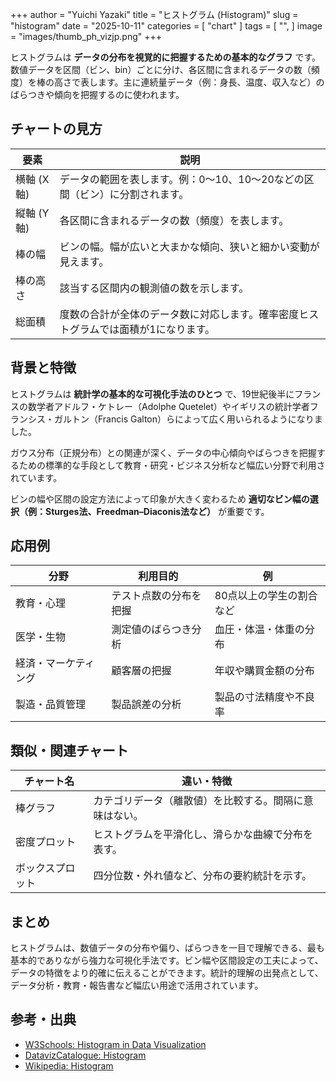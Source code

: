 +++
author = "Yuichi Yazaki"
title = "ヒストグラム (Histogram)"
slug = "histogram"
date = "2025-10-11"
categories = [
    "chart"
]
tags = [
    "",
]
image = "images/thumb_ph_vizjp.png"
+++

ヒストグラムは **データの分布を視覚的に把握するための基本的なグラフ** です。数値データを区間（ビン、bin）ごとに分け、各区間に含まれるデータの数（頻度）を棒の高さで表します。主に連続量データ（例：身長、温度、収入など）のばらつきや傾向を把握するのに使われます。

<!--more-->


## チャートの見方

| 要素 | 説明 |
|------|------|
| 横軸 (X軸) | データの範囲を表します。例：0〜10、10〜20などの区間（ビン）に分割されます。 |
| 縦軸 (Y軸) | 各区間に含まれるデータの数（頻度）を表します。 |
| 棒の幅 | ビンの幅。幅が広いと大まかな傾向、狭いと細かい変動が見えます。 |
| 棒の高さ | 該当する区間内の観測値の数を示します。 |
| 総面積 | 度数の合計が全体のデータ数に対応します。確率密度ヒストグラムでは面積が1になります。 |



## 背景と特徴

ヒストグラムは **統計学の基本的な可視化手法のひとつ** で、19世紀後半にフランスの数学者アドルフ・ケトレー（Adolphe Quetelet）やイギリスの統計学者フランシス・ガルトン（Francis Galton）らによって広く用いられるようになりました。

ガウス分布（正規分布）との関連が深く、データの中心傾向やばらつきを把握するための標準的な手段として教育・研究・ビジネス分析など幅広い分野で利用されています。

ビンの幅や区間の設定方法によって印象が大きく変わるため **適切なビン幅の選択（例：Sturges法、Freedman–Diaconis法など）** が重要です。



## 応用例

| 分野 | 利用目的 | 例 |
|------|-----------|----|
| 教育・心理 | テスト点数の分布を把握 | 80点以上の学生の割合など |
| 医学・生物 | 測定値のばらつき分析 | 血圧・体温・体重の分布 |
| 経済・マーケティング | 顧客層の把握 | 年収や購買金額の分布 |
| 製造・品質管理 | 製品誤差の分析 | 製品の寸法精度や不良率 |



## 類似・関連チャート

| チャート名 | 違い・特徴 |
|-------------|-------------|
| 棒グラフ | カテゴリデータ（離散値）を比較する。間隔に意味はない。 |
| 密度プロット | ヒストグラムを平滑化し、滑らかな曲線で分布を表す。 |
| ボックスプロット | 四分位数・外れ値など、分布の要約統計を示す。 |



## まとめ

ヒストグラムは、数値データの分布や偏り、ばらつきを一目で理解できる、最も基本的でありながら強力な可視化手法です。ビン幅や区間設定の工夫によって、データの特徴をより的確に伝えることができます。統計的理解の出発点として、データ分析・教育・報告書など幅広い用途で活用されています。



## 参考・出典

- [W3Schools: Histogram in Data Visualization](https://www.w3schools.com/python/matplotlib_histograms.asp)
- [DatavizCatalogue: Histogram](https://datavizcatalogue.com/methods/histogram.html)
- [Wikipedia: Histogram](https://en.wikipedia.org/wiki/Histogram)
